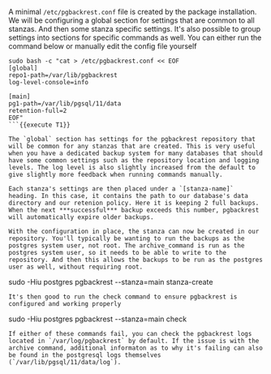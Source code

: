 A minimal `/etc/pgbackrest.conf` file is created by the package installation. We will be configuring a global section for settings that are common to all stanzas. And then some stanza specific settings. It's also possible to group settings into sections for specific commands as well. You can either run the command below or manually edit the config file yourself 
```
sudo bash -c "cat > /etc/pgbackrest.conf << EOF
[global]
repo1-path=/var/lib/pgbackrest
log-level-console=info

[main]
pg1-path=/var/lib/pgsql/11/data
retention-full=2
EOF"
```{{execute T1}}

The `global` section has settings for the pgbackrest repository that will be common for any stanzas that are created. This is very useful when you have a dedicated backup system for many databases that should have some common settings such as the repository location and logging levels. The log level is also slightly increased from the default to give slightly more feedback when running commands manually.

Each stanza's settings are then placed under a `[stanza-name]` heading. In this case, it contains the path to our database's data directory and our retenion policy. Here it is keeping 2 full backups. When the next ***successful*** backup exceeds this number, pgbackrest will automatically expire older backups.

With the configuration in place, the stanza can now be created in our repository. You'll typically be wanting to run the backups as the postgres system user, not root. The archive_command is run as the postgres system user, so it needs to be able to write to the repository. And then this allows the backups to be run as the postgres user as well, without requiring root.
```
sudo -Hiu postgres pgbackrest --stanza=main stanza-create
```{{execute T1}}
It's then good to run the check command to ensure pgbackrest is configured and working properly
```
sudo -Hiu postgres pgbackrest --stanza=main check
```{{execute T1}}
If either of these commands fail, you can check the pgbackrest logs located in `/var/log/pgbackrest` by default. If the issue is with the archive command, additional informaton as to why it's failing can also be found in the postgresql logs themselves (`/var/lib/pgsql/11/data/log`).




